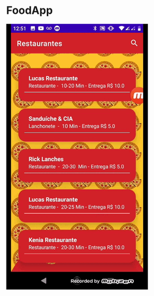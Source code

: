 # FoodApp

![mobizen_20220127_125148](https://github.com/LeonelLucas/FoodApp/blob/master/mobizen_20220127_125148.gif)
